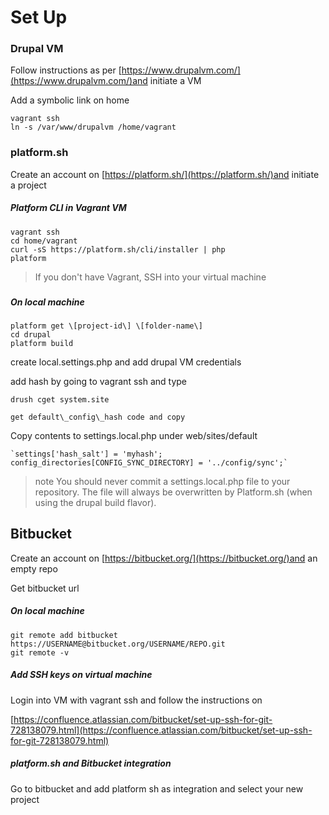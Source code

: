 # Set Up

### Drupal VM

Follow instructions as per [https://www.drupalvm.com/](https://www.drupalvm.com/)and initiate a VM

Add a symbolic link on home

```
vagrant ssh
ln -s /var/www/drupalvm /home/vagrant
```

### platform.sh

Create an account on [https://platform.sh/](https://platform.sh/)and initiate a project

##### Platform CLI in Vagrant VM

```
vagrant ssh
cd home/vagrant
curl -sS https://platform.sh/cli/installer | php
platform
```

> If you don't have Vagrant, SSH into your virtual machine

### 

##### On local machine

```
platform get \[project-id\] \[folder-name\]
cd drupal
platform build
```

create local.settings.php and add drupal VM credentials

add hash by going to vagrant ssh and type

```
drush cget system.site

get default\_config\_hash code and copy
```

Copy contents to settings.local.php under web/sites/default

    `settings['hash_salt'] = 'myhash';        
    config_directories[CONFIG_SYNC_DIRECTORY] = '../config/sync';` 

> note You should never commit a settings.local.php file to your repository. The file will always be overwritten by Platform.sh \(when using the drupal build flavor\).

## Bitbucket

Create an account on [https://bitbucket.org/](https://bitbucket.org/)and an empty repo

Get bitbucket url

##### On local machine

```
git remote add bitbucket https://USERNAME@bitbucket.org/USERNAME/REPO.git
git remote -v
```

##### Add SSH keys on virtual machine

Login into VM with vagrant ssh and follow the instructions on

[https://confluence.atlassian.com/bitbucket/set-up-ssh-for-git-728138079.html](https://confluence.atlassian.com/bitbucket/set-up-ssh-for-git-728138079.html)

##### platform.sh and Bitbucket integration

Go to bitbucket and add platform sh as integration and select your new project

